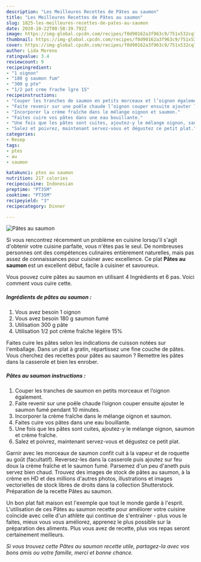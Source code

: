 ```yaml
---
description: "Les Meilleures Recettes de Pâtes au saumon"
title: "Les Meilleures Recettes de Pâtes au saumon"
slug: 1825-les-meilleures-recettes-de-pates-au-saumon
date: 2020-10-22T00:58:39.792Z
image: https://img-global.cpcdn.com/recipes/f0d90162a3f963c9/751x532cq70/pates-au-saumon-photo-principale-de-la-recette.jpg
thumbnail: https://img-global.cpcdn.com/recipes/f0d90162a3f963c9/751x532cq70/pates-au-saumon-photo-principale-de-la-recette.jpg
cover: https://img-global.cpcdn.com/recipes/f0d90162a3f963c9/751x532cq70/pates-au-saumon-photo-principale-de-la-recette.jpg
author: Lida Moreno
ratingvalue: 3.4
reviewcount: 9
recipeingredient:
- "1 oignon"
- "180 g saumon fum"
- "300 g pte"
- "1/2 pot crme frache lgre 15"
recipeinstructions:
- "Couper les tranches de saumon en petits morceaux et l’oignon également."
- "Faite revenir sur une poêle chaude l’oignon couper ensuite ajouter le saumon fumé pendant 10 minutes."
- "Incorporer la crème fraîche dans le mélange oignon et saumon."
- "Faites cuire vos pâtes dans une eau bouillante."
- "Une fois que les pâtes sont cuites, ajoutez-y le mélange oignon, saumon et crème fraîche."
- "Salez et poivrez, maintenant servez-vous et dégustez ce petit plat."
categories:
- Resep
tags:
- ptes
- au
- saumon

katakunci: ptes au saumon 
nutrition: 217 calories
recipecuisine: Indonesian
preptime: "PT35M"
cooktime: "PT35M"
recipeyield: "3"
recipecategory: Dinner

---
```



![Pâtes au saumon](https://img-global.cpcdn.com/recipes/f0d90162a3f963c9/751x532cq70/pates-au-saumon-photo-principale-de-la-recette.jpg)

Si vous rencontrez récemment un problème en cuisine lorsqu'il s'agit d'obtenir votre cuisine parfaite, vous n'êtes pas le seul. De nombreuses personnes ont des compétences culinaires entièrement naturelles, mais pas assez de connaissances pour cuisiner avec excellence. Ce plat <strong> Pâtes au saumon </strong> est un excellent début, facile à cuisiner et savoureux.

<!--inarticleads1-->

Vous pouvez cuire pâtes au saumon en utilisant 4 Ingrédients et 6 pas. Voici comment vous cuire cette.

##### Ingrédients de pâtes au saumon :

1. Vous avez besoin 1 oignon
1. Vous avez besoin 180 g saumon fumé
1. Utilisation 300 g pâte
1. Utilisation 1/2 pot crème fraîche légère 15%


Faites cuire les pâtes selon les indications de cuisson notées sur l&#39;emballage. Dans un plat à gratin, répartissez une fine couche de pâtes. Vous cherchez des recettes pour pâtes au saumon ? Remettre les pâtes dans la casserole et bien les enrober. 

<!--inarticleads2-->

##### Pâtes au saumon instructions :

1. Couper les tranches de saumon en petits morceaux et l’oignon également.
1. Faite revenir sur une poêle chaude l’oignon couper ensuite ajouter le saumon fumé pendant 10 minutes.
1. Incorporer la crème fraîche dans le mélange oignon et saumon.
1. Faites cuire vos pâtes dans une eau bouillante.
1. Une fois que les pâtes sont cuites, ajoutez-y le mélange oignon, saumon et crème fraîche.
1. Salez et poivrez, maintenant servez-vous et dégustez ce petit plat.


Garnir avec les morceaux de saumon confit cuit à la vapeur et de roquette au goût (facultatif). Reversez-les dans la casserole puis ajoutez sur feu doux la crème fraîche et le saumon fumé. Parsemez d&#39;un peu d&#39;aneth puis servez bien chaud. Trouvez des images de stock de pâtes au saumon, à la crème en HD et des millions d&#39;autres photos, illustrations et images vectorielles de stock libres de droits dans la collection Shutterstock. Préparation de la recette Pâtes au saumon. 

<!--inarticleads1-->

<p>
Un bon plat fait maison est l'exemple que tout le monde garde à l'esprit. L'utilisation de ces Pâtes au saumon recette pour améliorer votre cuisine coïncide avec celle d'un athlète qui continue de s'entraîner - plus vous le faites, mieux vous vous améliorez, apprenez le plus possible sur la préparation des aliments. Plus vous avez de recette, plus vos repas seront certainement meilleurs.
</p>

<p>
<i>Si vous trouvez cette Pâtes au saumon recette utile, partagez-la avec vos bons amis ou votre famille, merci et bonne chance.</i>
</p>
